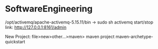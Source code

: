 # SoftwareEngineering
/opt/activemq/apache-activemq-5.15.11/bin -> sudo sh activemq start/stop
link: http://127.0.0.1:8161/admin

New Project:
file>new>other...>maven> maven project
maven-archetype-quickstart
